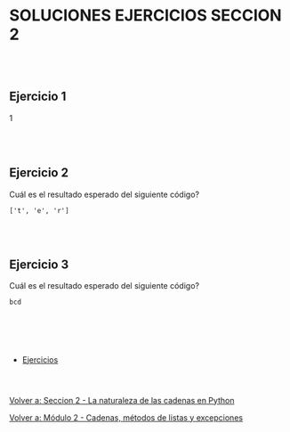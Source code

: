 # **SOLUCIONES EJERCICIOS SECCION 2**  

<br></br>


## **Ejercicio 1**  

1

<br></br>


## **Ejercicio 2**  

Cuál es el resultado esperado del siguiente código?
```
['t', 'e', 'r']
```

<br></br>


## **Ejercicio 3**  

Cuál es el resultado esperado del siguiente código?
```
bcd
```

#  
<br></br>

- [Ejercicios](Sec2-ej.md)
<br></br>
#  

[Volver a: Seccion 2 - La naturaleza de las cadenas en Python](_Seccion2.md)  

[Volver a: Módulo 2 - Cadenas, métodos de listas y excepciones](../README.md)